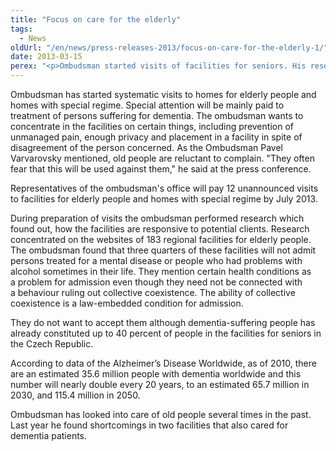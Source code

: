 ```yaml
---
title: "Focus on care for the elderly"
tags:
  - News
oldUrl: "/en/news/press-releases-2013/focus-on-care-for-the-elderly-1/"
date: 2013-03-15
perex: "<p>Ombudsman started visits of facilities for seniors. His research reveals that three quarters of regional facilities for seniors write on their websites that they will not admit persons treated for a mental disease (including dementia) or people who had problems with alcohol sometimes in their life.</p>"
---
```


<!-- imported from the old website -->

<p>Ombudsman has started systematic visits to homes for elderly people and homes with special regime. Special attention will be mainly paid to treatment of persons suffering for dementia. The ombudsman wants to concentrate in the facilities on certain things, including prevention of unmanaged pain, enough privacy and placement in a facility in spite of disagreement of the person concerned. As the Ombudsman Pavel Varvarovsky mentioned, old people are reluctant to complain. &quot;They often fear that this will be used against them,&quot; he said at the press conference.</p><p>Representatives of the ombudsman's office will pay 12 unannounced visits to facilities for elderly people and homes with special regime by July 2013.</p><p>During preparation of visits the ombudsman performed research which found out, how the facilities are responsive to potential clients. Research concentrated on the websites of 183 regional facilities for elderly people. The ombudsman found that three quarters of these facilities will not admit persons treated for a mental disease or people who had problems with alcohol sometimes in their life. They mention certain health conditions as a problem for admission even though they need not be connected with a behaviour ruling out collective coexistence. The ability of collective coexistence is a law-embedded condition for admission.</p><p>They do not want to accept them although dementia-suffering people has already constituted up to 40 percent of people in the facilities for seniors in the Czech Republic.</p><p>According to data of the Alzheimer’s Disease Worldwide, as of 2010, there are an estimated 35.6 million people with dementia worldwide and this number will nearly double every 20 years, to an estimated 65.7 million in 2030, and 115.4 million in 2050.</p><p>Ombudsman has looked into care of old people several times in the past. Last year he found shortcomings in two facilities that also cared for dementia patients.</p>
